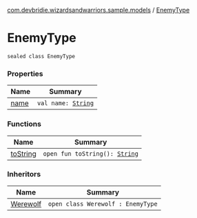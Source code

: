[com.devbridie.wizardsandwarriors.sample.models](../index.md) / [EnemyType](.)

# EnemyType

`sealed class EnemyType`

### Properties

| Name | Summary |
|---|---|
| [name](name.md) | `val name: `[`String`](https://kotlinlang.org/api/latest/jvm/stdlib/kotlin/-string/index.html) |

### Functions

| Name | Summary |
|---|---|
| [toString](to-string.md) | `open fun toString(): `[`String`](https://kotlinlang.org/api/latest/jvm/stdlib/kotlin/-string/index.html) |

### Inheritors

| Name | Summary |
|---|---|
| [Werewolf](../-werewolf/index.md) | `open class Werewolf : EnemyType` |
